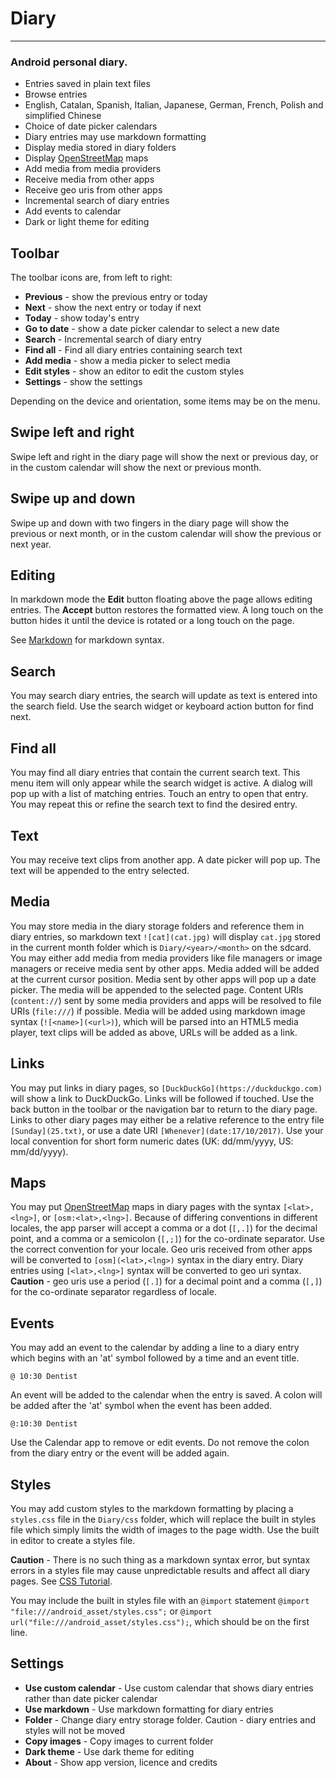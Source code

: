 # Diary
---
### Android personal diary.

* Entries saved in plain text files
* Browse entries
* English, Catalan, Spanish, Italian, Japanese, German, French, Polish
  and simplified Chinese
* Choice of date picker calendars
* Diary entries may use markdown formatting
* Display media stored in diary folders
* Display [OpenStreetMap](http://www.openstreetmap.org) maps
* Add media from media providers
* Receive media from other apps
* Receive geo uris from other apps
* Incremental search of diary entries
* Add events to calendar
* Dark or light theme for editing

## Toolbar
The toolbar icons are, from left to right:

* **Previous** - show the previous entry or today
* **Next** - show the next entry or today if next
* **Today** - show today's entry
* **Go to date** - show a date picker calendar to select a new date
* **Search** - Incremental search of diary entry
* **Find all** - Find all diary entries containing search text
* **Add media** - show a media picker to select media
* **Edit styles** - show an editor to edit the custom styles
* **Settings** - show the settings

Depending on the device and orientation, some items may be on the
menu.

## Swipe left and right
Swipe left and right in the diary page will show the next or previous
day, or in the custom calendar will show the next or previous month.

## Swipe up and down
Swipe up and down with two fingers in the diary page will show the
previous or next month, or in the custom calendar will show the
previous or next year.

## Editing
In markdown mode the **Edit** button floating above the page allows
editing entries. The **Accept** button restores the formatted view. A
long touch on the button hides it until the device is rotated or a
long touch on the page.

See [Markdown](https://daringfireball.net/projects/markdown) for
markdown syntax.

## Search
You may search diary entries, the search will update as text is
entered into the search field. Use the search widget or keyboard
action button for find next.

## Find all
You may find all diary entries that contain the current search
text. This menu item will only appear while the search widget is
active. A dialog will pop up with a list of matching entries. Touch an
entry to open that entry. You may repeat this or refine the search
text to find the desired entry.

## Text
You may receive text clips from another app. A date picker will pop
up. The text will be appended to the entry selected.

## Media
You may store media in the diary storage folders and reference them in
diary entries, so markdown text `![cat](cat.jpg)` will display
`cat.jpg` stored in the current month folder which is
`Diary/<year>/<month>` on the sdcard. You may either add media from
media providers like file managers or image managers or receive media
sent by other apps. Media added will be added at the current cursor
position. Media sent by other apps will pop up a date picker. The
media will be appended to the selected page. Content URIs
(`content://`) sent by some media providers and apps will be resolved
to file URIs (`file:///`) if possible. Media will be added using
markdown image syntax (`![<name>](<url>)`), which will be parsed into
an HTML5 media player, text clips will be added as above, URLs will be
added as a link.

## Links
You may put links in diary pages, so
`[DuckDuckGo](https://duckduckgo.com)` will show a link to
DuckDuckGo. Links will be followed if touched. Use the back button in
the toolbar or the navigation bar to return to the diary page. Links
to other diary pages may either be a relative reference to the entry
file `[Sunday](25.txt)`, or use a date URI
`[Whenever](date:17/10/2017)`. Use your local convention for short
form numeric dates (UK: dd/mm/yyyy, US: mm/dd/yyyy).

## Maps
You may put [OpenStreetMap](http://www.openstreetmap.org) maps in
diary pages with the syntax `[<lat>,<lng>]`, or
`[osm:<lat>,<lng>]`. Because of differing conventions in different
locales, the app parser will accept a comma or a dot (`[,.]`) for the
decimal point, and a comma or a semicolon (`[,;]`) for the co-ordinate
separator. Use the correct convention for your locale. Geo uris
received from other apps will be converted to `[osm](<lat>,<lng>)`
syntax in the diary entry. Diary entries using `[<lat>,<lng>]` syntax
will be converted to geo uri syntax. **Caution** - geo uris use a
period (`[.]`) for a decimal point and a comma (`[,]`) for the
co-ordinate separator regardless of locale.

## Events
You may add an event to the calendar by adding a line to a diary entry
which begins with an 'at' symbol followed by a time and an event
title.

    @ 10:30 Dentist

An event will be added to the calendar when the entry is saved. A
colon will be added after the 'at' symbol when the event has been
added.

    @:10:30 Dentist

Use the Calendar app to remove or edit events. Do not remove the colon
from the diary entry or the event will be added again.

## Styles
You may add custom styles to the markdown formatting by placing a
`styles.css` file in the `Diary/css` folder, which will replace the
built in styles file which simply limits the width of images to the
page width. Use the built in editor to create a styles file.

**Caution** - There is no such thing as a markdown syntax error, but
syntax errors in a styles file may cause unpredictable results and
affect all diary pages. See
[CSS Tutorial](https://www.w3schools.com/Css).

You may include the built in styles file with an `@import` statement
`@import "file:///android_asset/styles.css";` or
`@import url("file:///android_asset/styles.css");`, which should be on
the first line.

## Settings
* **Use custom calendar** - Use custom calendar that shows diary
  entries rather than date picker calendar
* **Use markdown** - Use markdown formatting for diary entries
* **Folder** - Change diary entry storage folder. Caution - diary
  entries and styles will not be moved
* **Copy images** - Copy images to current folder
* **Dark theme** - Use dark theme for editing
* **About** - Show app version, licence and credits
